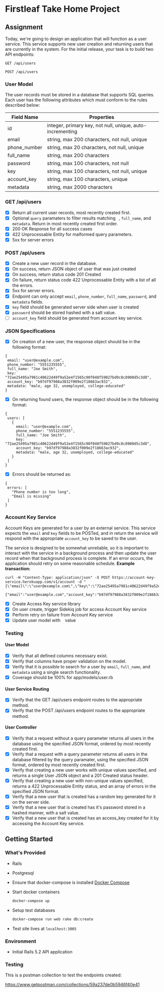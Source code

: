 # Firstleaf Take Home Project

## Assignment

Today, we're going to design an application that will function as a user service.
This service supports new user creation and returning users that are currently
in the system. For the initial release, your task is to build two API endpoints:

`GET /api/users`

`POST /api/users`

### User Model

The user records must be stored in a database that supports SQL queries. Each
user has the following attributes which must conform to the rules described
below:

| Field Name   | Properties                                                |
| ------------ | --------------------------------------------------------- |
| id           | integer, primary key, not null, unique, auto-incrementing |
| email        | string, max 200 characters, not null, unique              |
| phone_number | string, max 20 characters, not null, unique               |
| full_name    | string, max 200 characters                                |
| password     | string, max 100 characters, not null                      |
| key          | string, max 100 characters, not null, unique              |
| account_key  | string, max 100 characters, unique                        |
| metadata     | string, max 2000 characters                               |

### GET /api/users

- [x] Return all current user records, most recently created first.
- [x] Optional `query` paramaters to filter results matching ` `, `full_name`,
      and `metadata`. Return in most recently created first order.
- [x] 200 OK Response for all success cases
- [x] 422 Unprocessable Entity for malformed query parameters.
- [x] 5xx for server errors

### POST /api/users

- [x] Create a new user record in the database.
- [x] On success, return JSON object of user that was just created
- [x] On success, return status code 201 Created
- [x] On failure, return status code 422 Unprocessable Entity with a list of all
      the errors.
- [x] 5xx for server errors.
- [x] Endpoint can only accept `email`, `phone_number`, `full_name`, `password`,
      and `metadata` fields.
- [x] `key` field should be generated server side when user is created
- [x] `password` should be stored hashed with a salt value.
- [ ] `account_key` field should be generated from account key service.

### JSON Specifications

- [x] On creation of a new user, the response object should be in the following
      format:

```
{
 email: "user@example.com",
 phone_number: "5551235555",
 full_name: "Joe Smith",
 key: "72ae25495a7981c40622d49f9a52e4f1565c90f048f59027bd9c8c8900d5c3d8",
 account_key: "b97df97988a3832f009e2f18663ac932",
 metadata: "male, age 32, unemployed, college-educated"
}
```

- [x] On returning found users, the response object should be in the following
      format:

```
{
 users: [
   {
     email: "user@example.com",
     phone_number: "5551235555",
     full_name: "Joe Smith",
     key: "72ae25495a7981c40622d49f9a52e4f1565c90f048f59027bd9c8c8900d5c3d8",
     account_key: "b97df97988a3832f009e2f18663ac932",
     metadata: "male, age 32, unemployed, college-educated"
   }
 ]
}
```

- [x] Errors should be returned as:

```
{
 errors: [
   "Phone number is too long",
   "Email is missing"
 ]
}
```

### Account Key Service

Account Keys are generated for a user by an external service. This service
expects the `email` and `key` fields to be POSTed, and in return the service
will respond with the appropriate `account_key` to be saved to the user.

The service is designed to be somewhat unreliable, so it is important to
interact with the service in a background process and then update the user
record when that background process is complete. If an error occurs, the
application should retry on some reasonable schedule.
**Example transaction:**

```
curl -H "Content-Type: application/json" -X POST https://account-key-service.herokuapp.com/v1/account -d "{\"email\":\"user@example.com\",\"key\":\"72ae25495a7981c40622d49f9a52e4f1565c90f048f59027bd9c8c8900d5c3d8\"}"

{"email":"user@example.com","account_key":"b97df97988a3832f009e2f18663ac932"}
```

- [x] Create Access Key service library
- [x] On user create, trigger Sidekiq job for access Account Key service
- [x] Perform retry on failure from Account Key service
- [x] Update user model with ` ` value

### Testing

#### User Model

- [x] Verify that all defined columns necessary exist.
- [x] Verify that columns have proper validation on the model.
- [x] Verify that it is possible to search for a user by `email`, `full_name`,
      and `metadata` using a single search functionality.
- [x] Coverage should be 100% for app/models/user.rb

#### User Service Routing

- [x] Verify that the GET /api/users endpoint routes to the appropriate method.
- [x] Verify that the POST /api/users endpoint routes to the appropriate method.

#### User Controller

- [x] Verify that a request without a query parameter returns all users in the
      database using the specified JSON format, ordered by most recently created
      first.
- [x] Verify that a request with a query parameter returns all users in the
      database filtered by the query paramater, using the specified JSON format,
      ordered by most recently created first.
- [x] Verify that creating a new user works with unique values specified, and
      returns a single User JSON object and a 201 Created status header.
- [x] Verify that creating a new user with non-unique values specified, returns
      a 422 Unprocessable Entity status, and an array of errors in the specified
      JSON format.
- [x] Verify that a new user that is created has a random key generated for it on
      the server side.
- [x] Verify that a new user that is created has it's password stored in a hashed
      manner, with a salt value.
- [x] Verify that a new user that is created has an access_key created for it by
      accessing the Account Key service.

## Getting Started

### What's Provided

- Rails
- Postgresql

- Ensure that docker-compose is installed [Docker Compose](https://docs.docker.com/compose/install/#prerequisites)

- Start docker containers

  ```bash
  docker-compose up
  ```

- Setup test databases

  ```bash
  docker-compose run web rake db:create
  ```

- Test site lives at `localhost:3005`

### Environment

- Initial Rails 5.2 API application

### Testing 

This is a postman collection to test the endpoints created:

https://www.getpostman.com/collections/59a237de0b5946f40e41
